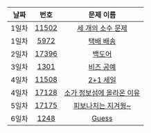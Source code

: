 | 날짜 | 번호 | 문제 이름 | 
|:--:|:----:|:---------:| 
| 1일차 | [11502](https://www.acmicpc.net/problem/11502) | [세 개의 소수 문제](https://www.acmicpc.net/problem/11502) | 
| 1일차 | [5972](https://www.acmicpc.net/problem/5972) | [택배 배송](https://www.acmicpc.net/problem/5972) | 
| 2일차 | [17396](https://www.acmicpc.net/problem/17396) | [백도어](https://www.acmicpc.net/problem/17396) | 
| 3일차 | [1301](https://www.acmicpc.net/problem/1301) | [비즈 공예](https://www.acmicpc.net/problem/1301) |
| 4일차 | [11508](https://www.acmicpc.net/problem/11508) | [2+1 세일](https://www.acmicpc.net/problem/11508) | 
| 4일차 | [17128](https://www.acmicpc.net/problem/17128) | [소가 정보섬에 올라온 이유](https://www.acmicpc.net/problem/17128) | 
| 5일차 | [17175](https://www.acmicpc.net/problem/17175) | [피보나치는 지겨웡~](https://www.acmicpc.net/problem/17175) |
| 6일차 | [1248](https://www.acmicpc.net/problem/1248) | [Guess](https://www.acmicpc.net/problem/1248) |
